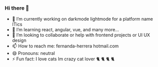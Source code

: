 ### Hi there 👋

- 🔭 I’m currently working on darkmode lightmode for a platform name ITics
- 🌱 I’m learning react, angular, vue, and many more...
- 👯 I’m looking to collaborate or help with frontend projects or UI UX design
- 📫 How to reach me: fernanda-herrera hotmail.com
- 😄 Pronouns: neutral
- ⚡ Fun fact: I love cats Im crazy cat lover :cat2: :cat2: :cat2: :cat2:

